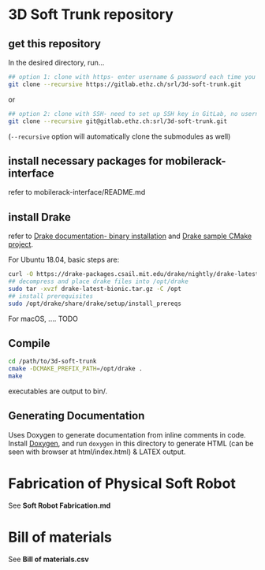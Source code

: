 # 3D Soft Trunk repository

## get this repository

In the desired directory, run...
```bash
## option 1: clone with https- enter username & password each time you access remote
git clone --recursive https://gitlab.ethz.ch/srl/3d-soft-trunk.git 
```
or
```bash
## option 2: clone with SSH- need to set up SSH key in GitLab, no username / password required
git clone --recursive git@gitlab.ethz.ch:srl/3d-soft-trunk.git
```
(`--recursive` option will automatically clone the submodules as well)

## install necessary packages for mobilerack-interface

refer to mobilerack-interface/README.md

## install Drake

refer to [Drake documentation- binary installation](https://drake.mit.edu/from_binary.html) and [Drake sample CMake project](https://github.com/RobotLocomotion/drake-external-examples/tree/master/drake_cmake_installed).

For Ubuntu 18.04, basic steps are:
```bash
curl -O https://drake-packages.csail.mit.edu/drake/nightly/drake-latest-bionic.tar.gz
## decompress and place drake files into /opt/drake
sudo tar -xvzf drake-latest-bionic.tar.gz -C /opt
## install prerequisites
sudo /opt/drake/share/drake/setup/install_prereqs
```

For macOS, .... TODO

## Compile

```bash
cd /path/to/3d-soft-trunk
cmake -DCMAKE_PREFIX_PATH=/opt/drake .
make
```

executables are output to bin/.

## Generating Documentation

Uses Doxygen to generate documentation from inline comments in code. Install [Doxygen](http://www.doxygen.nl), and
run `doxygen` in this directory to generate HTML (can be seen with browser at html/index.html) & LATEX output.

# Fabrication of Physical Soft Robot
See **Soft Robot Fabrication.md**

# Bill of materials
See **Bill of materials.csv**
